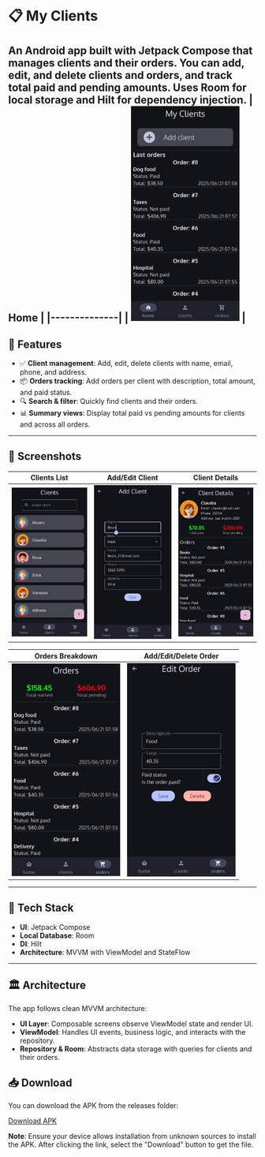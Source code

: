 # 📋 My Clients

An Android app built with Jetpack Compose that manages clients and their orders. You can add, edit, and delete clients and orders, and track total paid and pending amounts. Uses Room for local storage and Hilt for dependency injection.
| Home |
|--------------|
| <img src="screens/MyClients5.jpeg" alt="Home Screen" width="220"> |
---

## 🚀 Features

- ✅ **Client management**: Add, edit, delete clients with name, email, phone, and address.
- 📦 **Orders tracking**: Add orders per client with description, total amount, and paid status.
- 🔍 **Search & filter**: Quickly find clients and their orders.
- 📊 **Summary views**: Display total paid vs pending amounts for clients and across all orders.

---

## 📸 Screenshots

| Clients List | Add/Edit Client | Client Details |
|--------------|------------------|------------------|
| <img src="screens/MyClients6.jpeg" alt="Clients List" width="220"> | <img src="screens/MyClients1.jpeg" alt="Add Client" width="220"> | <img src="screens/MyClients2.jpeg" alt="Client Details" width="220"> |

| Orders Breakdown | Add/Edit/Delete Order |
|------------------|-------------|
| <img src="screens/MyClients4.jpeg" alt="Orders Overview" width="220"> | <img src="screens/MyClients3.jpeg" alt="Edit Order" width="220"> |

---

## 🧱 Tech Stack

- **UI**: Jetpack Compose
- **Local Database**: Room
- **DI**: Hilt
- **Architecture**: MVVM with ViewModel and StateFlow

---

## 🏛 Architecture

The app follows clean MVVM architecture:
- **UI Layer**: Composable screens observe ViewModel state and render UI.
- **ViewModel**: Handles UI events, business logic, and interacts with the repository.
- **Repository & Room**: Abstracts data storage with queries for clients and their orders.

## 📥 Download

You can download the APK from the releases folder:

[Download APK](https://github.com/nicolasCristaldo/MyClients_Android_Compose/blob/main/app/release/my_clients.apk)

**Note**: Ensure your device allows installation from unknown sources to install the APK. After clicking the link, select the "Download" button to get the file.
